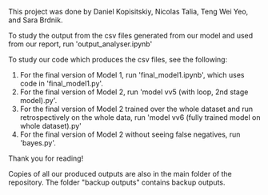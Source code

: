 This project was done by Daniel Kopisitskiy, Nicolas Talia, Teng Wei Yeo, and Sara Brdnik.


To study the output from the csv files generated from our model and used from our report, run 'output_analyser.ipynb' 

To study our code which produces the csv files, see the following:
1) For the final version of Model 1, run 'final_model1.ipynb', which uses code in 'final_model1.py'.
2) For the final version of Model 2, run 'model vv5 (with loop, 2nd stage model).py'.
3) For the final version of Model 2 trained over the whole dataset and run retrospectively on the whole data, run 'model vv6 (fully trained model on whole dataset).py'
4) For the final version of Model 2 without seeing false negatives, run 'bayes.py'.

Thank you for reading!

Copies of all our produced outputs are also in the main folder of the repository. 
The folder "backup outputs" contains backup outputs.

